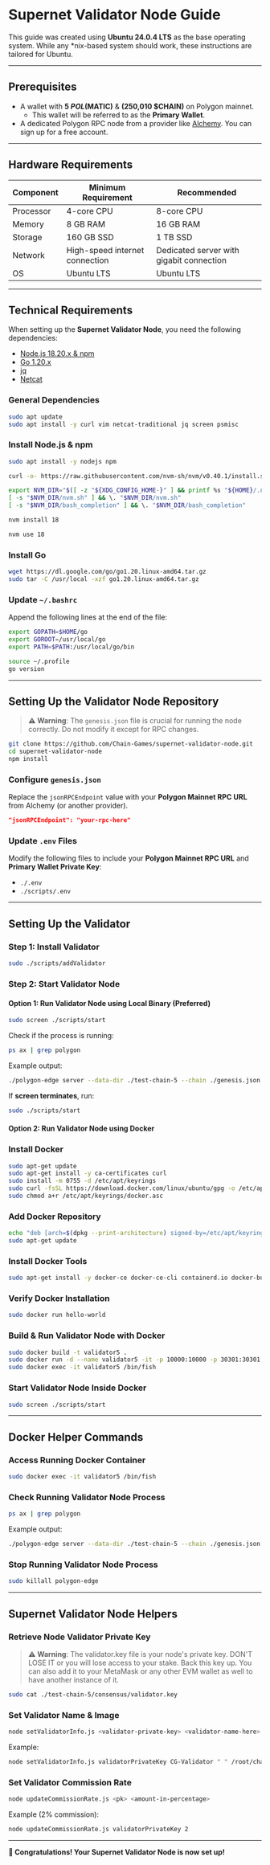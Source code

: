 # Supernet Validator Node Guide

This guide was created using **Ubuntu 24.0.4 LTS** as the base operating system. While any *nix-based system should work, these instructions are tailored for Ubuntu.

---

## Prerequisites

- A wallet with **5 $POL ($MATIC)** & **(250,010 $CHAIN)** on Polygon mainnet.
  - This wallet will be referred to as the **Primary Wallet**.
- A dedicated Polygon RPC node from a provider like [Alchemy](https://www.alchemy.com). You can sign up for a free account.

---

## Hardware Requirements

| Component   | Minimum Requirement | Recommended |
|------------|-------------------|-------------|
| Processor  | 4-core CPU        | 8-core CPU  |
| Memory     | 8 GB RAM          | 16 GB RAM   |
| Storage    | 160 GB SSD        | 1 TB SSD    |
| Network    | High-speed internet connection | Dedicated server with gigabit connection |
| OS         | Ubuntu LTS        | Ubuntu LTS  |

---

## Technical Requirements

When setting up the **Supernet Validator Node**, you need the following dependencies:

- [Node.js 18.20.x & npm](https://nodejs.org/en/)
- [Go 1.20.x](https://go.dev/dl/)
- [jq](https://jqlang.github.io/jq)
- [Netcat](https://nmap.org/ncat/)

### General Dependencies
```bash
sudo apt update
sudo apt install -y curl vim netcat-traditional jq screen psmisc
```

### Install Node.js & npm
```bash
sudo apt install -y nodejs npm
```
```bash
curl -o- https://raw.githubusercontent.com/nvm-sh/nvm/v0.40.1/install.sh | bash
```
```bash
export NVM_DIR="$([ -z "${XDG_CONFIG_HOME-}" ] && printf %s "${HOME}/.nvm" || printf %s "${XDG_CONFIG_HOME}/nvm")"
[ -s "$NVM_DIR/nvm.sh" ] && \. "$NVM_DIR/nvm.sh"
[ -s "$NVM_DIR/bash_completion" ] && \. "$NVM_DIR/bash_completion"
```
```bash
nvm install 18
```
```bash
nvm use 18
```

### Install Go
```bash
wget https://dl.google.com/go/go1.20.linux-amd64.tar.gz
sudo tar -C /usr/local -xzf go1.20.linux-amd64.tar.gz
```

### Update `~/.bashrc`
Append the following lines at the end of the file:
```bash
export GOPATH=$HOME/go
export GOROOT=/usr/local/go
export PATH=$PATH:/usr/local/go/bin
```
```bash
source ~/.profile
go version
```

---

## Setting Up the Validator Node Repository

> **⚠ Warning**: The `genesis.json` file is crucial for running the node correctly. Do not modify it except for RPC changes.

```bash
git clone https://github.com/Chain-Games/supernet-validator-node.git
cd supernet-validator-node
npm install
```

### Configure `genesis.json`

Replace the `jsonRPCEndpoint` value with your **Polygon Mainnet RPC URL** from Alchemy (or another provider).
```json
"jsonRPCEndpoint": "your-rpc-here"
```

### Update `.env` Files

Modify the following files to include your **Polygon Mainnet RPC URL** and **Primary Wallet Private Key**:
- `./.env`
- `./scripts/.env`

---

## Setting Up the Validator

### Step 1: Install Validator
```bash
sudo ./scripts/addValidator
```

### Step 2: Start Validator Node

#### **Option 1: Run Validator Node using Local Binary (Preferred)**
```bash
sudo screen ./scripts/start
```
Check if the process is running:
```bash
ps ax | grep polygon
```
Example output:
```bash
./polygon-edge server --data-dir ./test-chain-5 --chain ./genesis.json --grpc-address :10000 --libp2p 0.0.0.0:30301 --jsonrpc :10002 --relayer --num-block-confirmations 2 --seal --log-level INFO
```
If **screen terminates**, run:
```bash
sudo ./scripts/start
```

#### **Option 2: Run Validator Node using Docker**

### Install Docker
```bash
sudo apt-get update
sudo apt-get install -y ca-certificates curl
sudo install -m 0755 -d /etc/apt/keyrings
sudo curl -fsSL https://download.docker.com/linux/ubuntu/gpg -o /etc/apt/keyrings/docker.asc
sudo chmod a+r /etc/apt/keyrings/docker.asc
```

### Add Docker Repository
```bash
echo "deb [arch=$(dpkg --print-architecture) signed-by=/etc/apt/keyrings/docker.asc] https://download.docker.com/linux/ubuntu $(. /etc/os-release && echo "$VERSION_CODENAME") stable" | sudo tee /etc/apt/sources.list.d/docker.list > /dev/null
sudo apt-get update
```

### Install Docker Tools
```bash
sudo apt-get install -y docker-ce docker-ce-cli containerd.io docker-buildx-plugin docker-compose-plugin
```

### Verify Docker Installation
```bash
sudo docker run hello-world
```

### Build & Run Validator Node with Docker
```bash
sudo docker build -t validator5 .
sudo docker run -d --name validator5 -it -p 10000:10000 -p 30301:30301 -p 10002:10002 validator5:latest /bin/fish
sudo docker exec -it validator5 /bin/fish
```

### Start Validator Node Inside Docker
```bash
sudo screen ./scripts/start
```

---

## Docker Helper Commands

### Access Running Docker Container
```bash
sudo docker exec -it validator5 /bin/fish
```

### Check Running Validator Node Process
```bash
ps ax | grep polygon
```
Example output:
```bash
./polygon-edge server --data-dir ./test-chain-5 --chain ./genesis.json --grpc-address :10000 --libp2p 0.0.0.0:30301 --jsonrpc :10002 --relayer --num-block-confirmations 2 --seal --log-level INFO
```

### Stop Running Validator Node Process
```bash
sudo killall polygon-edge
```

---

## Supernet Validator Node Helpers

### Retrieve Node Validator Private Key
> **⚠ Warning**: The validator.key file is your node's private key.  DON'T LOSE IT or you will lose access to your stake.  Back this key up.  You can also add it to your MetaMask or any other EVM wallet as well to have another instance of it.

```bash
sudo cat ./test-chain-5/consensus/validator.key
```

### Set Validator Name & Image
```bash
node setValidatorInfo.js <validator-private-key> <validator-name-here> " " <full-path-to-image.png>
```
Example:
```bash
node setValidatorInfo.js validatorPrivateKey CG-Validator " " /root/chaingames.png
```

### Set Validator Commission Rate
```bash
node updateCommissionRate.js <pk> <amount-in-percentage>
```
Example (2% commission):
```bash
node updateCommissionRate.js validatorPrivateKey 2
```

---

**🎉 Congratulations! Your Supernet Validator Node is now set up!**

